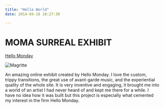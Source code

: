 ```yaml
---
title: "Hello World"
date: 2014-04-16 18:27:30 

---
```


# MOMA SURREAL EXHIBIT

[Hello Monday](http://hellomonday.com/)

![Magritte](http://wpc.7ce6.edgecastcdn.net/807CE6/hellomonday_com/assets/images/case-studies/magritte/header/artwork.jpg?1111233/750/540)

An amazing online exhibit created by Hello Monday. I love the custom, trippy transitions, the great use of avant-garde music, and the experiential quality of the whole site. It is very inventive and engaging, it brought me into a world of an artist I had never heard of and kept me there for a while. I have no idea how it was built but this project is especially what cemented my interest in the firm Hello Monday.